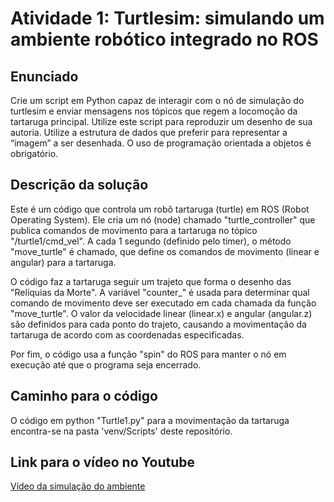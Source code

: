 # Atividade 1: Turtlesim: simulando um ambiente robótico integrado no ROS

## Enunciado

Crie um script em Python capaz de interagir com o nó de simulação do turtlesim e enviar mensagens nos tópicos que regem a locomoção da tartaruga principal. Utilize este script para reproduzir um desenho de sua autoria. Utilize a estrutura de dados que preferir para representar a “imagem” a ser desenhada. O uso de programação orientada a objetos é obrigatório.

## Descrição da solução

Este é um código que controla um robô tartaruga (turtle) em ROS (Robot Operating System). Ele cria um nó (node) chamado "turtle_controller" que publica comandos de movimento para a tartaruga no tópico "/turtle1/cmd_vel". A cada 1 segundo (definido pelo timer), o método "move_turtle" é chamado, que define os comandos de movimento (linear e angular) para a tartaruga.

O código faz a tartaruga seguir um trajeto que forma o desenho das "Relíquias da Morte". A variável "counter_" é usada para determinar qual comando de movimento deve ser executado em cada chamada da função "move_turtle". O valor da velocidade linear (linear.x) e angular (angular.z) são definidos para cada ponto do trajeto, causando a movimentação da tartaruga de acordo com as coordenadas especificadas.

Por fim, o código usa a função "spin" do ROS para manter o nó em execução até que o programa seja encerrado.

## Caminho para o código
O código em python "Turtle1.py" para a movimentação da tartaruga encontra-se na pasta 'venv/Scripts' deste repositório.

## Link para o vídeo no Youtube
<a href = "https://youtu.be/emMkc10NFZc"> Vídeo da simulação do ambiente </a>
